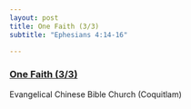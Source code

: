 ```yaml
---
layout: post
title: One Faith (3/3)
subtitle: "Ephesians 4:14-16"

---
```


### [One Faith (3/3)](/one-faith)
Evangelical Chinese Bible Church (Coquitlam)
